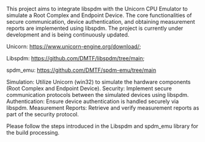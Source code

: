 This project aims to integrate libspdm with the Unicorn CPU Emulator to simulate a Root Complex and Endpoint Device. The core functionalities of secure communication, device authentication, and obtaining measurement reports are implemented using libspdm. The project is currently under development and is being continuously updated.

Unicorn: https://www.unicorn-engine.org/download/;

Libspdm: https://github.com/DMTF/libspdm/tree/main;

spdm_emu: https://github.com/DMTF/spdm-emu/tree/main

Simulation: Utilize Unicorn (win32) to simulate the hardware components (Root Complex and Endpoint Device). Security: Implement secure communication protocols between the simulated devices using libspdm. Authentication: Ensure device authentication is handled securely via libspdm. Measurement Reports: Retrieve and verify measurement reports as part of the security protocol.

Please follow the steps introduced in the Libspdm and spdm_emu library for the build processing.
